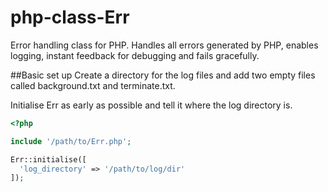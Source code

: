 # php-class-Err
Error handling class for PHP. Handles all errors generated by PHP, enables logging, instant feedback for debugging and fails gracefully.

##Basic set up
Create a directory for the log files and add two empty files called background.txt and terminate.txt.

Initialise Err as early as possible and tell it where the log directory is.

```php
<?php

include '/path/to/Err.php';

Err::initialise([
  'log_directory' => '/path/to/log/dir'
]);

```
